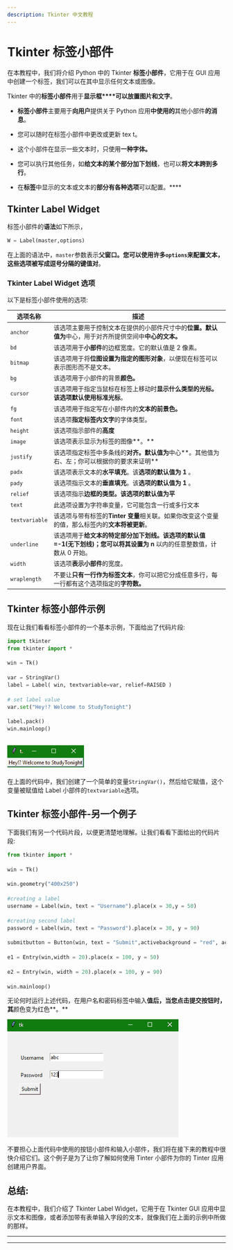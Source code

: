 ```yaml
---
description: Tkinter 中文教程
---
```


# Tkinter 标签小部件

在本教程中，我们将介绍 Python 中的 Tkinter **标签小部件**，它用于在 GUI 应用中创建一个标签，我们可以在其中显示任何文本或图像。

Tkinter 中的**标签小部件**用于**显示框****可以放置图片和文字**。

*   **标签小部件**主要用于**向用户**提供关于 Python 应用**中使用的**其他小部件**的消息**。

*   您可以随时在标签小部件中更改或更新 tex t。

*   这个小部件在显示一些文本时，只使用**一种字体。**

*   您可以执行其他任务，如**给文本的某个部分加下划线**，也可以**将文本跨到多行**。

*   在**标签**中显示的文本或文本的**部分有各种选项**可以配置。****

## Tkinter Label Widget

标签小部件的**语法**如下所示，

```py
W = Label(master,options) 
```

在上面的语法中，`master`参数表示**父窗口。**您可以使用许多`options`来配置文本，这些选项被写成**逗号分隔的键值对**。

### Tkinter Label Widget 选项

以下是标签小部件使用的选项:

| **选项名称** | **描述** |
| --- | --- |
| `anchor` | 该选项主要用于控制文本在提供的小部件尺寸中的**位置。默认值为**中心，用于对齐所提供空间中**中心的文本。** |
| `bd` | 该选项用于**小部件**的边框宽度。它的默认值是 2 像素。 |
| `bitmap` | 该选项用于将**位图设置为指定的图形对象**，以便现在标签可以表示图形而不是文本。 |
| `bg` | 该选项用于小部件的背景**颜色。** |
| `cursor` | 该选项用于指定当鼠标在标签上移动时**显示什么类型的光标。**该选项默认使用**标准光标**。 |
| `fg` | 该选项用于指定写在小部件内的**文本的前景色。** |
| `font` | 该选项**指定标签内文字**的字体类型。 |
| `height` | 该选项指示部件的**高度** |
| `image` | 该选项表示显示为标签的图像**。** |
| `justify` | 该选项指定标签中多条线的**对齐。默认值为**中心**。其他值为右、左；你可以根据你的要求来证明** |
| `padx` | 该选项表示文本的**水平填充**。该**选项的默认值为 1** 。 |
| `pady` | 该选项指示文本的**垂直填充**。该**选项的默认值为 1** 。 |
| `relief` | 该选项指示**边框的类型。**该选项的默认值为**平** |
| `text` | 此选项设置为字符串变量，它可能包含一行或多行文本 |
| `textvariable` | 该选项与带有标签的**Tinter 变量**相关联。如果你改变这个变量的值，那么标签内的**文本将被更新**。 |
| `underline` | 该选项用于**给文本的特定部分加下划线。**该选项的默认值=-1(无下划线)；您可以**将其设置为 n** 以内的任意整数值，计数从 0 开始。 |
| `width` | 该选项**表示小部件**的宽度。 |
| `wraplength` | 不要让**只有一行作为标签文本**，你可以把它分成任意多行，每一行都有这个选项指定的**字符数。** |

## Tkinter 标签小部件示例

现在让我们看看标签小部件的一个基本示例，下面给出了代码片段:

```py
import tkinter
from tkinter import *

win = Tk()

var = StringVar()
label = Label( win, textvariable=var, relief=RAISED )

# set label value
var.set("Hey!? Welcome to StudyTonight")

label.pack()
win.mainloop()
```

## ![](img/3591788bace8c3ee34e743769e545371.png)

在上面的代码中，我们创建了一个简单的变量`StringVar()`，然后给它赋值，这个变量被赋值给 Label 小部件的`textvariable`选项。

## Tkinter 标签小部件-另一个例子

下面我们有另一个代码片段，以便更清楚地理解。让我们看看下面给出的代码片段:

```py
from tkinter import *   

win = Tk()  

win.geometry("400x250")  

#creating a label  
username = Label(win, text = "Username").place(x = 30,y = 50)  

#creating second label  
password = Label(win, text = "Password").place(x = 30, y = 90)  

submitbutton = Button(win, text = "Submit",activebackground = "red", activeforeground = "blue").place(x = 30, y = 120)  

e1 = Entry(win,width = 20).place(x = 100, y = 50)  

e2 = Entry(win, width = 20).place(x = 100, y = 90)    

win.mainloop() 
```

无论何时运行上述代码，在用户名和密码标签中输入**值后，当您点击提交按钮时，其**颜色变为红色**。**

![](img/aa6ac17e71b6e4a2d3d9df2b52e04093.png)

不要担心上面代码中使用的按钮小部件和输入小部件，我们将在接下来的教程中很快介绍它们。这个例子是为了让你了解如何使用 Tinter 小部件为你的 Tinter 应用创建用户界面。

## 总结:

在本教程中，我们介绍了 Tkinter Label Widget，它用于在 Tkinter GUI 应用中显示文本和图像，或者添加带有表单输入字段的文本，就像我们在上面的示例中所做的那样。

* * *

* * *